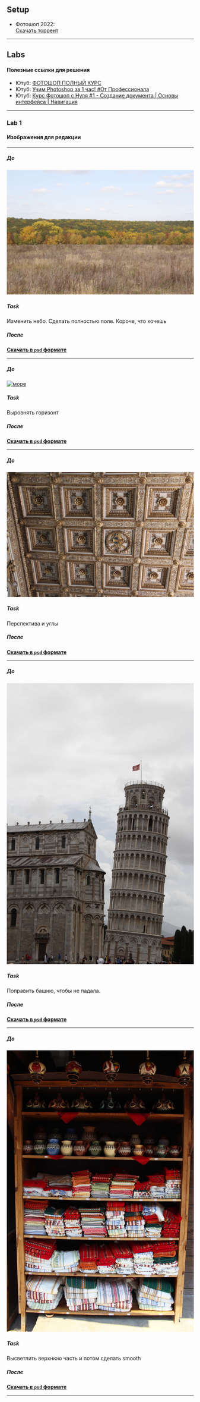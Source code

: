 ## Setup

* Фотошоп 2022:  
  [Скачать торрент][download_torrent]

---

## Labs

#### Полезные ссылки для решения

* Ютуб: [ФОТОШОП ПОЛНЫЙ КУРС](https://youtube.com/playlist?list=PLWOT_kf44zD7ve4dwdhYd2VfgCSeYUcgS)
* Ютуб: [Учим Photoshop за 1 час! #От Профессионала](https://youtu.be/4E8sr4QS7OI)
* Ютуб: [Курс Фотошоп с Нуля #1 - Создание документа | Основы интерфейса | Навигация](https://youtu.be/-IqjBmVaApg)

---

### Lab 1

#### Изображения для редакции

---

##### До

[![поле][lab_1_img_1]][lab_1_img_1]

##### Task

Изменить небо. Сделать полностью поле. Короче, что хочешь

##### После

**[Скачать в `psd` формате][lab_1_img_1_after]**

---

##### До

[![море][lab_1_img_2]][lab_1_img_2]

##### Task

Выровнять горизонт

##### После

**[Скачать в `psd` формате][lab_1_img_2_after]**

---

##### До

[![золотой потолок][lab_1_img_3]][lab_1_img_3]

##### Task

Перспектива и углы

##### После

**[Скачать в `psd` формате][lab_1_img_3_after]**

---

##### До

[![башня до][lab_1_img_4]][lab_1_img_4]

##### Task

Поправить башню, чтобы не падала.

##### После

**[Скачать в `psd` формате][lab_1_img_4_after]**

---

##### До

[![шкаф][lab_1_img_5]][lab_1_img_5]

##### Task

Высветлить верхнюю часть и потом сделать smooth

##### После

**[Скачать в `psd` формате][lab_1_img_5_after]**

---


[lab_1_img_1]: ../../src/sem_5/cg/labs/lab_1/images_before/IMG_3418.jpg

[lab_1_img_1_after]: ../../src/sem_5/cg/labs/lab_1/images_after/IMG_3418.psd


[lab_1_img_2]: ../../src/sem_5/cg/labs/lab_1/images_before/IMG_3420.jpg

[lab_1_img_2_after]: ../../src/sem_5/cg/labs/lab_1/images_after/IMG_3420.psd


[lab_1_img_3]: ../../src/sem_5/cg/labs/lab_1/images_before/IMG_3421.jpg

[lab_1_img_3_after]: ../../src/sem_5/cg/labs/lab_1/images_after/IMG_3421.psd


[lab_1_img_4]: ../../src/sem_5/cg/labs/lab_1/images_before/IMG_3422.jpg

[lab_1_img_4_after]: ../../src/sem_5/cg/labs/lab_1/images_after/IMG_3422.psd


[lab_1_img_5]: ../../src/sem_5/cg/labs/lab_1/images_before/IMG_3423.jpg

[lab_1_img_5_after]: ../../src/sem_5/cg/labs/lab_1/images_after/IMG_3423.psd


[download_torrent]: ../../media/sem_5/cg/Adobe_Photoshop_2022_v23_1_0_143_x64_by_m0nkrus_2022_MULTILANG_RUS__rutracker-6151350_torrent.torrent